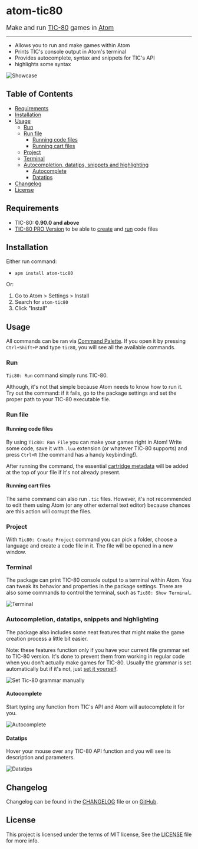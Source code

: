 # atom-tic80

<big>Make and run <a href="https://tic80.com/">TIC-80</a> games in <a href="https://atom.io/">Atom</a></big>

----

* Allows you to run and make games within Atom
* Prints TIC's console output in Atom's terminal
* Provides autocomplete, syntax and snippets for TIC's API
* highlights some syntax

![Showcase](https://user-images.githubusercontent.com/51688199/91285388-96dee980-e7a6-11ea-840f-44fee158a08a.gif)

## Table of Contents

* [Requirements](#requirements)
* [Installation](#installation)
* [Usage](#usage)
  * [Run](#run)
  * [Run file](#run-file)
    * [Running code files](#running-code-files)
    * [Running cart files](#running-cart-files)
  * [Project](#project)
  * [Terminal](#terminal)
  * [Autocompletion, datatips, snippets and highlighting](#autocompletion-datatips-snippets-and-highlighting)
    * [Autocomplete](#autocomplete)
    * [Datatips](#datatips)
* [Changelog](#changelog)
* [License](#license)

## Requirements

* TIC-80: **0.90.0 and above**
* [TIC-80 PRO Version](https://github.com/nesbox/TIC-80#pro-version) to be able to [create](#project) and [run](#running-code-files) code files

## Installation

Either run command:<br/>
* `apm install atom-tic80`

Or:
1. Go to Atom > Settings > Install
2. Search for `atom-tic80`
3. Click "Install"

## Usage

All commands can be ran via [Command Palette](https://flight-manual.atom.io/getting-started/sections/atom-basics/#command-palette). If you open it by pressing `Ctrl+Shift+P` and type `tic80`, you will see all the available commands.

### Run

`Tic80: Run` command simply runs TIC-80.

Although, it's not that simple because Atom needs to know how to run it. Try out the command: if it fails, go to the package settings and set the proper path to your TIC-80 executable file.

### Run file

#### Running code files

By using `Tic80: Run File` you can make your games right in Atom! Write some code, save it with `.lua` extension (or whatever TIC-80 supports) and press `Ctrl+R` (the command has a handy keybinding!).

After running the command, the essential [cartridge metadata](https://github.com/nesbox/TIC-80/wiki/the-code#cartridge-metadata) will be added at the top of your file if it's not already present.

#### Running cart files

The same command can also run `.tic` files. However, it's not recommended to edit them using Atom (or any other external text editor) because chances are this action will corrupt the files.

### Project

With `Tic80: Create Project` command you can pick a folder, choose a language and create a code file in it. The file will be opened in a new window.

### Terminal

The package can print TIC-80 console output to a terminal within Atom. You can tweak its behavior and properties in the package settings. There are also some commands to control the terminal, such as `Tic80: Show Terminal`.

![Terminal](https://user-images.githubusercontent.com/51688199/91285403-9b0b0700-e7a6-11ea-9533-67eecaf708c2.png)

### Autocompletion, datatips, snippets and highlighting

The package also includes some neat features that might make the game creation process a little bit easier.

Note: these features function only if you have your current file grammar set to TIC-80 version. It's done to prevent them from working in regular code when you don't actually make games for TIC-80. Usually the grammar is set automatically but if it's not, just [set it yourself](https://flight-manual.atom.io/using-atom/sections/grammar/).

![Set Tic-80 grammar manually](https://user-images.githubusercontent.com/51688199/128466339-0c3876f1-d4c1-48ab-a890-98c4bb43708d.png)

#### Autocomplete

Start typing any function from TIC's API and Atom will autocomplete it for you.

![Autocomplete](https://user-images.githubusercontent.com/51688199/91285376-95152600-e7a6-11ea-930d-e2aabddad208.png)

#### Datatips

Hover your mouse over any TIC-80 API function and you will see its description and parameters.

![Datatips](https://user-images.githubusercontent.com/51688199/128412685-954ddde9-c2bb-4388-9a9f-2d3be7d93385.png)

## Changelog

Changelog can be found in the [CHANGELOG](CHANGELOG.md) file or on [GitHub](https://github.com/ViChyavIn/atom-tic80/releases).

## License

This project is licensed under the terms of MIT license, See the [LICENSE](LICENSE.md) file for more info.

